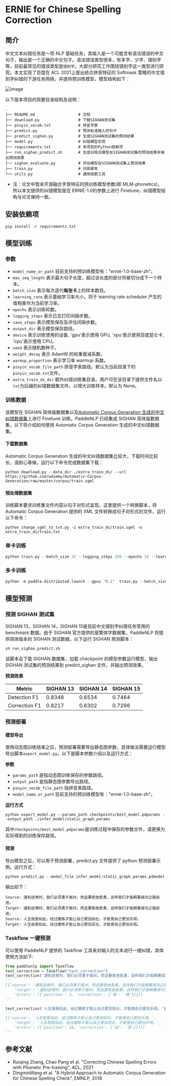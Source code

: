 # ERNIE for Chinese Spelling Correction

## 简介

中文文本纠错任务是一项 NLP 基础任务，其输入是一个可能含有语法错误的中文句子，输出是一个正确的中文句子。语法错误类型很多，有多字、少字、错别字等，目前最常见的错误类型是`错别字`。大部分研究工作围绕错别字这一类型进行研究。本文实现了百度在 ACL 2021上提出结合拼音特征的 Softmask 策略的中文错别字纠错的下游任务网络，并提供预训练模型，模型结构如下：

![image](https://user-images.githubusercontent.com/10826371/131974040-fc84ec04-566f-4310-9839-862bfb27172e.png)

以下是本项目的简要目录结构及说明：

```text
.
├── README.md                   # 文档
├── download.py                 # 下载SIGHAN测试集
├── pinyin_vocab.txt            # 拼音字表
├── predict.py                  # 预测标准输入的句子
├── predict_sighan.py           # 生成SIGHAN测试集的预测结果
├── model.py                    # 纠错模型实现
├── requirements.txt            # 本项目的Python依赖项
├── run_sighan_predict.sh       # 生成训练后模型在SIGHAN测试集的预测结果并输出预测效果
├── sighan_evaluate.py          # 评估模型在SIGHAN测试集上预测效果
├── train.py                    # 训练脚本
└── utils.py                    # 通用函数工具
```

* 注：论文中暂未开源融合字音特征的预训练模型参数(即 MLM-phonetics)，所以本文提供的纠错模型是在 ERNIE-1.0的参数上进行 Finetune，纠错模型结构与论文保持一致。

## 安装依赖项
```
pip install -r requirements.txt
```

## 模型训练

### 参数
- `model_name_or_path` 目前支持的预训练模型有："ernie-1.0-base-zh"。
- `max_seq_length` 表示最大句子长度，超过该长度的部分将被切分成下一个样本。
- `batch_size` 表示每次迭代**每张卡**上的样本数目。
- `learning_rate` 表示基础学习率大小，将于 learning rate scheduler 产生的值相乘作为当前学习率。
- `epochs` 表示训练轮数。
- `logging_steps` 表示日志打印间隔步数。
- `save_steps` 表示模型保存及评估间隔步数。
- `output_dir` 表示模型保存路径。
- `device` 表示训练使用的设备, 'gpu'表示使用 GPU, 'xpu'表示使用百度昆仑卡, 'cpu'表示使用 CPU。
- `seed` 表示随机数种子。
- `weight_decay` 表示 AdamW 的权重衰减系数。
- `warmup_proportion` 表示学习率 warmup 系数。
- `pinyin_vocab_file_path` 拼音字表路径。默认为当前目录下的`pinyin_vocab.txt`文件。
- `extra_train_ds_dir` 额外纠错训练集目录。用户可在该目录下提供文件名以`txt`为后缀的纠错数据集文件，以增大训练样本。默认为 None。

### 训练数据

该模型在 SIGHAN 简体版数据集以及[Automatic Corpus Generation 生成的中文纠错数据集](https://github.com/wdimmy/Automatic-Corpus-Generation/blob/master/corpus/train.sgml)上进行 Finetune 训练。PaddleNLP 已经集成 SIGHAN 简体版数据集，以下将介绍如何使用 Automatic Corpus Generation 生成的中文纠错数据集。

#### 下载数据集

Automatic Corpus Generation 生成的中文纠错数据集比较大，下载时间比较长，请耐心等候。运行以下命令完成数据集下载：

```
python download.py --data_dir ./extra_train_ds/ --url https://github.com/wdimmy/Automatic-Corpus-Generation/raw/master/corpus/train.sgml
```

#### 预处理数据集

训练脚本要求训练集文件内容以句子对形式呈现，这里提供一个转换脚本，将 Automatic Corpus Generation 提供的 XML 文件转换成句子对形式的文件，运行以下命令：

```
python change_sgml_to_txt.py -i extra_train_ds/train.sgml -o extra_train_ds/train.txt
```

### 单卡训练

```python
python train.py --batch_size 32 --logging_steps 100 --epochs 10 --learning_rate 5e-5 --model_name_or_path ernie-1.0-base-zh --output_dir ./checkpoints/ --extra_train_ds_dir ./extra_train_ds/ --max_seq_length 192
```

### 多卡训练

```python
python -m paddle.distributed.launch --gpus "0,1"  train.py --batch_size 32 --logging_steps 100 --epochs 10 --learning_rate 5e-5 --model_name_or_path ernie-1.0-base-zh --output_dir ./checkpoints/ --extra_train_ds_dir ./extra_train_ds/ --max_seq_length 192
```

## 模型预测

### 预测 SIGHAN 测试集

SIGHAN 13，SIGHAN 14，SIGHAN 15是目前中文错别字纠错任务常用的 benchmark 数据。由于 SIGHAN 官方提供的是繁体字数据集，PaddleNLP 将提供简体版本的 SIGHAN 测试数据。以下运行 SIGHAN 预测脚本：

```shell
sh run_sighan_predict.sh
```

该脚本会下载 SIGHAN 数据集，加载 checkpoint 的模型参数运行模型，输出 SIGHAN 测试集的预测结果到 predict_sighan 文件，并输出预测效果。

**预测效果**

| Metric       | SIGHAN 13 | SIGHAN 14 | SIGHAN 15 |
| -------------| --------- | --------- |---------  |
| Detection F1 | 0.8348    | 0.6534    | 0.7464    |
| Correction F1| 0.8217    | 0.6302    | 0.7296    |

### 预测部署

#### 模型导出

使用动态图训练结束之后，预测部署需要导出静态图参数，具体做法需要运行模型导出脚本`export_model.py`。以下是脚本参数介绍以及运行方式：

**参数**
- `params_path` 是指动态图训练保存的参数路径。
- `output_path` 是指静态图参数导出路径。
- `pinyin_vocab_file_path` 指拼音表路径。
- `model_name_or_path` 目前支持的预训练模型有："ernie-1.0-base-zh"。

**运行方式**

```shell
python export_model.py --params_path checkpoints/best_model.pdparams --output_path ./infer_model/static_graph_params
```

其中`checkpoints/best_model.pdparams`是训练过程中保存的参数文件，请更换为实际得到的训练保存路径。

#### 预测

导出模型之后，可以用于预测部署，predict.py 文件提供了 python 预测部署示例。运行方式：

```python
python predict.py --model_file infer_model/static_graph_params.pdmodel --params_file infer_model/static_graph_params.pdiparams
```

输出如下：
```
Source: 遇到逆竟时，我们必须勇于面对，而且要愈挫愈勇，这样我们才能朝著成功之路前进。
Target: 遇到逆境时，我们必须勇于面对，而且要愈挫愈勇，这样我们才能朝著成功之路前进。
Source: 人生就是如此，经过磨练才能让自己更加拙壮，才能使自己更加乐观。
Target: 人生就是如此，经过磨练才能让自己更加茁壮，才能使自己更加乐观。
```

### Taskflow 一键预测
可以使用 PaddleNLP 提供的 Taskflow 工具来对输入的文本进行一键纠错，具体使用方法如下:

```python
from paddlenlp import Taskflow
text_correction = Taskflow("text_correction")
text_correction('遇到逆竟时，我们必须勇于面对，而且要愈挫愈勇，这样我们才能朝著成功之路前进。')
'''
[{'source': '遇到逆竟时，我们必须勇于面对，而且要愈挫愈勇，这样我们才能朝著成功之路前进。',
    'target': '遇到逆境时，我们必须勇于面对，而且要愈挫愈勇，这样我们才能朝著成功之路前进。',
    'errors': [{'position': 3, 'correction': {'竟': '境'}}]}]
'''

text_correction('人生就是如此，经过磨练才能让自己更加拙壮，才能使自己更加乐观。')
'''
[{'source': '人生就是如此，经过磨练才能让自己更加拙壮，才能使自己更加乐观。',
    'target': '人生就是如此，经过磨练才能让自己更加茁壮，才能使自己更加乐观。',
    'errors': [{'position': 18, 'correction': {'拙': '茁'}}]}]
'''

```


## 参考文献
* Ruiqing Zhang, Chao Pang et al. "Correcting Chinese Spelling Errors with Phonetic Pre-training", ACL, 2021
* DingminWang et al. "A Hybrid Approach to Automatic Corpus Generation for Chinese Spelling Check", EMNLP, 2018
